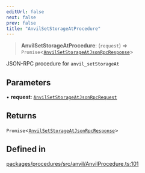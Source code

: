 ```yaml
---
editUrl: false
next: false
prev: false
title: "AnvilSetStorageAtProcedure"
---
```


> **AnvilSetStorageAtProcedure**: (`request`) => `Promise`\<[`AnvilSetStorageAtJsonRpcResponse`](/reference/tevm/procedures/type-aliases/anvilsetstorageatjsonrpcresponse/)\>

JSON-RPC procedure for `anvil_setStorageAt`

## Parameters

• **request**: [`AnvilSetStorageAtJsonRpcRequest`](/reference/tevm/procedures/type-aliases/anvilsetstorageatjsonrpcrequest/)

## Returns

`Promise`\<[`AnvilSetStorageAtJsonRpcResponse`](/reference/tevm/procedures/type-aliases/anvilsetstorageatjsonrpcresponse/)\>

## Defined in

[packages/procedures/src/anvil/AnvilProcedure.ts:101](https://github.com/evmts/tevm-monorepo/blob/main/packages/procedures/src/anvil/AnvilProcedure.ts#L101)
